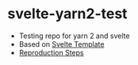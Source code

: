 # svelte-yarn2-test

- Testing repo for yarn 2 and svelte
- Based on [Svelte Template](https://github.com/sveltejs/template)
- [Reproduction Steps](https://gist.github.com/SagnikPradhan/d07d0714be86683943fd599fdf8eb8d7#file-index-md)
